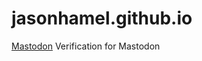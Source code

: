 # jasonhamel.github.io
<a rel="me" href="https://mstdn.social/@Sirculling">Mastodon</a>
Verification for Mastodon

